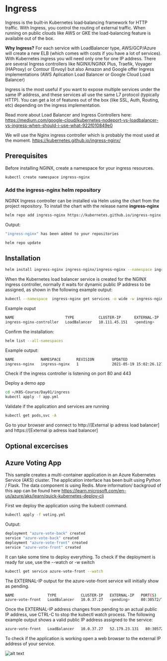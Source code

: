 # Ingress

Ingress is the built‑in Kubernetes load‑balancing framework for HTTP traffic. With Ingress, you control the routing of external traffic. When running on public clouds like AWS or GKE the load-balancing feature is available out of the box.

**Why Ingress?**
For each service with LoadBalancer type, AWS/GCP/Azure will create a new ELB (which comes with costs if you have a lot of services). With Kubernetes ingress you will need only one for one IP address. There are several Ingress controllers like NGINX/NGINX Plus, Traefik, Voyager (HAProxy) or Contour (Envoy) but also Amazon and Google offer Ingress implementations (AWS Aplication Load Balancer or Google Cloud Load Balancer)

Ingress is the most useful if you want to expose multiple services under the same IP address, and these services all use the same L7 protocol (typically HTTP). You can get a lot of features out of the box (like SSL, Auth, Routing, etc) depending on the ingress implementation.

Read more about Load Balancer and Ingress Controllers here:
https://medium.com/google-cloud/kubernetes-nodeport-vs-loadbalancer-vs-ingress-when-should-i-use-what-922f010849e0

We will use the Nginx ingress controller which is probably the most used at the moment.
https://kubernetes.github.io/ingress-nginx/

## Prerequisites

Before installing NGINX, create a namespace for your ingress resources.

```bash
kubectl create namespace ingress-nginx
```

### Add the ingress-nginx helm repository

NGINX Ingress controller can be installed via Helm using the chart from the project repository. To install the chart with the release name **ingress-nginx**

```bash
helm repo add ingress-nginx https://kubernetes.github.io/ingress-nginx
````
Output:
```bash
"ingress-nginx" has been added to your repositories
````

```bash
helm repo update
```

## Installation

```bash
helm install ingress-nginx ingress-nginx/ingress-nginx --namespace ingress-nginx
```

When the Kubernetes load balancer service is created for the NGINX ingress controller, normally it waits for dynamic public IP address to be assigned, as shown in the following example output:

```bash
kubectl --namespace  ingress-nginx get services -o wide -w ingress-nginx-controller
`````
Example ouput

```bash
NAME                       TYPE           CLUSTER-IP      EXTERNAL-IP   PORT(S)                      AGE   SELECTOR
ingress-nginx-controller   LoadBalancer   10.111.45.151   <pending>     80:30011/TCP,443:30740/TCP   41s   app.kubernetes.io/component=controller,app.kubernetes.io/instance=ingress-nginx,app.kubernetes.io/name=ingress-nginx
````

Confirm the installation:

```bash
helm list --all-namespaces
````

Example output:

```bash
NAME            NAMESPACE       REVISION        UPDATED                                 STATUS          CHART                   APP VERSION
ingress-nginx   ingress-nginx   1               2021-05-19 15:02:26.127627562 +0000 UTC deployed        ingress-nginx-3.31.0    0.46.0
````

Check if the ingress controller is listening on port 80 and 443

Deploy a demo app

```bash
cd ~/K8S-Course/Day01/ingress
kubectl apply -f app.yml
````

Validate if the application and services are running

```bash
kubectl get pods,svc -A
`````



Go to your browser and connect to http://[External ip adress load balancer] and https://[External ip adress load balancer]

## Optional excercises



##  Azure Voting App

This sample creates a multi-container application in an Azure Kubernetes Service (AKS) cluster. The application interface has been built using Python / Flask. The data component is using Redis. More information/ backgroud of this app can be found here https://learn.microsoft.com/en-us/azure/aks/learn/quick-kubernetes-deploy-cli

First we deploy the application using the kubectl command.

```bash
kubectl apply -f voting.yml
````

Output:
```bash
deployment "azure-vote-back" created
service "azure-vote-back" created
deployment "azure-vote-front" created
service "azure-vote-front" created
````

It can take some time to deploy everything. To check if the deployment is ready for use, use the --watch  or -w switch

```bash
kubectl get service azure-vote-front --watch
````

The EXTERNAL-IP output for the azure-vote-front service will initially show as pending.

```bash
NAME               TYPE           CLUSTER-IP   EXTERNAL-IP   PORT(S)        AGE
azure-vote-front   LoadBalancer   10.0.37.27   <pending>     80:30572/TCP   6s
````

Once the EXTERNAL-IP address changes from pending to an actual public IP address, use CTRL-C to stop the kubectl watch process. The following example output shows a valid public IP address assigned to the service:

```bash
azure-vote-front   LoadBalancer   10.0.37.27   52.179.23.131   80:30572/TCP   2m
````

To check if the application is working open a web browser to the external IP address of your service.

![alt text](/Day01/ingress/azure-voting-application.png)